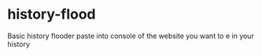 # history-flood
Basic history flooder
paste into console of the website you want to e in your history

